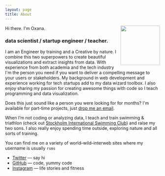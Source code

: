 ```yaml
---
layout: page
title: About
---
```


<img src="portrait.jpg" class="profile-picture" width="128" align="right">

Hi there. I'm Oxana.

### data scientist / startup engineer / teacher.

I am an Engineer by training and a Creative by nature. I combine this two superpowers to create beautiful 
visualizations and extract insights from data. With experience from both academia and the tech industry I'm the person you need if you want to deliver a compelling message to your users or stakeholders. My background in web development and experience working for tech startups add to my data wizard toolbox. I also enjoy sharing my passion for creating awesome things with code so I teach programming and data visualization. 

Does this just sound like a person you were looking for for months? I'm available for part-time projects, 
just [drop me an email](mailto:oxananu@gmail.com).

When I’m not coding or analyzing data, I teach and train swimming & triathlon
(check out [Stockholm International Swimming Club](http://stockholmswimmingclub.se)) 
and raise my two sons. I also really enjoy spending time outside, exploring nature and all sorts of training. 

You can find me on a variety of world–wild–interweb sites where my username is usually `rsms`

- [Twitter](http://twitter.com/Merenlin) — say hi
- [GitHub](https://github.com/oxananu) — code, yummy code
- [Instagram](http://instagram.com/oxana.nu/) — life stories and fitness

